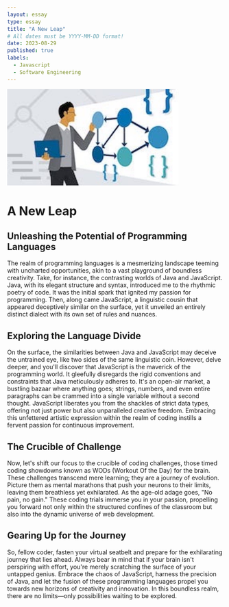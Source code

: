 ```yaml
---
layout: essay
type: essay
title: "A New Leap"
# All dates must be YYYY-MM-DD format!
date: 2023-08-29
published: true
labels:
  - Javascript
  - Software Engineering
---
```


<img width="400px" class="rounded float-start pe-4" src="../img/new-leap/leap.jpeg">

# A New Leap

## Unleashing the Potential of Programming Languages

The realm of programming languages is a mesmerizing landscape teeming with uncharted opportunities, akin to a vast playground of boundless creativity. Take, for instance, the contrasting worlds of Java and JavaScript. Java, with its elegant structure and syntax, introduced me to the rhythmic poetry of code. It was the initial spark that ignited my passion for programming. Then, along came JavaScript, a linguistic cousin that appeared deceptively similar on the surface, yet it unveiled an entirely distinct dialect with its own set of rules and nuances.

## Exploring the Language Divide

On the surface, the similarities between Java and JavaScript may deceive the untrained eye, like two sides of the same linguistic coin. However, delve deeper, and you'll discover that JavaScript is the maverick of the programming world. It gleefully disregards the rigid conventions and constraints that Java meticulously adheres to. It's an open-air market, a bustling bazaar where anything goes; strings, numbers, and even entire paragraphs can be crammed into a single variable without a second thought. JavaScript liberates you from the shackles of strict data types, offering not just power but also unparalleled creative freedom. Embracing this unfettered artistic expression within the realm of coding instills a fervent passion for continuous improvement.

## The Crucible of Challenge

Now, let's shift our focus to the crucible of coding challenges, those timed coding showdowns known as WODs (Workout Of the Day) for the brain. These challenges transcend mere learning; they are a journey of evolution. Picture them as mental marathons that push your neurons to their limits, leaving them breathless yet exhilarated. As the age-old adage goes, "No pain, no gain." These coding trials immerse you in your passion, propelling you forward not only within the structured confines of the classroom but also into the dynamic universe of web development.

## Gearing Up for the Journey

So, fellow coder, fasten your virtual seatbelt and prepare for the exhilarating journey that lies ahead. Always bear in mind that if your brain isn't perspiring with effort, you're merely scratching the surface of your untapped genius. Embrace the chaos of JavaScript, harness the precision of Java, and let the fusion of these programming languages propel you towards new horizons of creativity and innovation. In this boundless realm, there are no limits—only possibilities waiting to be explored.
